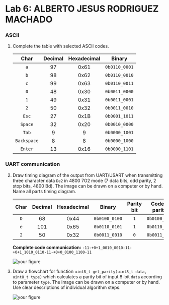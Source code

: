 # Lab 6: ALBERTO JESUS RODRIGUEZ MACHADO

### ASCII

1. Complete the table with selected ASCII codes.

   | **Char** | **Decimal** | **Hexadecimal** | **Binary** |
   | :-: | :-: | :-: | :-: |
   | `a` | 97 | 0x61 | `0b0110_0001` |
   | `b` | 98 | 0x62 | `0b0110_0010` |
   | `c` | 99 | 0x63 | `0b0110_0011` |
   | `0` | 48 | 0x30 | `0b0011_0000` |
   | `1` | 49 | 0x31 | `0b0011_0001` |
   | `2` | 50 | 0x32 | `0b0011_0010` |
   | `Esc` | 27 | 0x1B | `0b0001_1011` |
   | `Space` | 32 | 0x20 | `0b0010_0000` |
   | `Tab` | 9 | 9 | `0b0000_1001` |
   | `Backspace` | 8 | 8 | `0b0000_1000` |
   | `Enter` | 13 | 0x16 | `0b0000_1101` |

### UART communication

2. Draw timing diagram of the output from UART/USART when transmitting three character data `De2` in 4800 7O2 mode (7 data bits, odd parity, 2 stop bits, 4800&nbsp;Bd). The image can be drawn on a computer or by hand. Name all parts timing diagram.

   | **Char** | **Decimal** | **Hexadecimal** | **Binary** | **Parity bit** | **Code with parity bit** | **Reverse code** |
   | :-: | :-: | :-: | :-: | :-: | :-: | :-: |
   | `D` | 68 | 0x44 | `0b0100_0100` | `1` | `0b0100_0100_1` | `1_0010_0010` | 
   | `e` | 101 | 0x65 | `0b0110_0101` | `1` | `0b0110_0101_1` | `1_1010_0110` |
   | `2` | 50 | 0x32 | `0b0011_0010` | `0` | `0b0011_0010_0` | `0_0100_1100` |

   **Complete code communication:** `-11-+0+1_0010_0010-11-+0+1_1010_0110-11-+0+0_0100_1100-11`

   ![your figure]()

3. Draw a flowchart for function `uint8_t get_parity(uint8_t data, uint8_t type)` which calculates a parity bit of input 8-bit `data` according to parameter `type`. The image can be drawn on a computer or by hand. Use clear descriptions of individual algorithm steps.

   ![your figure]()